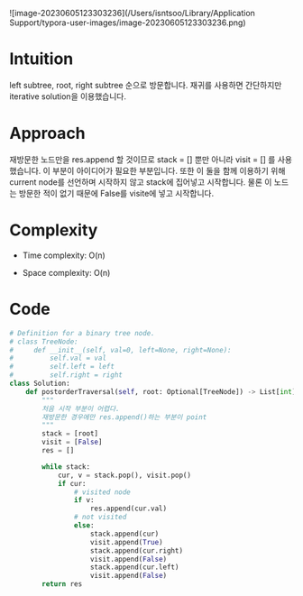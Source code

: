 ![image-20230605123303236](/Users/isntsoo/Library/Application Support/typora-user-images/image-20230605123303236.png)

# Intuition

left subtree, root, right subtree 순으로 방문합니다. 재귀를 사용하면 간단하지만 iterative solution을 이용했습니다.

# Approach

재방문한 노드만을 res.append 할 것이므로 stack = [] 뿐만 아니라 visit = [] 를 사용했습니다. 이 부분이 아이디어가 필요한 부분입니다.
또한 이 둘을 함께 이용하기 위해 current node를 선언하며 시작하지 않고 stack에 집어넣고 시작합니다. 물론 이 노드는 방문한 적이 없기 때문에 False를 visite에 넣고 시작합니다.

# Complexity
- Time complexity: O(n)
<!-- Add your time complexity here, e.g. $$O(n)$$ -->

- Space complexity: O(n)
<!-- Add your space complexity here, e.g. $$O(n)$$ -->

# Code
```python
# Definition for a binary tree node.
# class TreeNode:
#     def __init__(self, val=0, left=None, right=None):
#         self.val = val
#         self.left = left
#         self.right = right
class Solution:
    def postorderTraversal(self, root: Optional[TreeNode]) -> List[int]:
        """
        처음 시작 부분이 어렵다.
        재방문한 경우에만 res.append()하는 부분이 point
        """
        stack = [root]
        visit = [False]
        res = []

        while stack:
            cur, v = stack.pop(), visit.pop()
            if cur:
                # visited node
                if v:
                    res.append(cur.val)
                # not visited
            	else:
                    stack.append(cur)
                    visit.append(True)
                    stack.append(cur.right)
                    visit.append(False)
                    stack.append(cur.left)
                    visit.append(False)
        return res
            
```